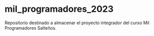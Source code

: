 # mil_programadores_2023
Repositorio destinado a almacenar el proyecto integrador del curso Mil Programadores Salteños.
